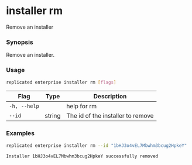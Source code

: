 # installer rm

Remove an installer

### Synopsis

Remove an installer.

### Usage
```bash
replicated enterprise installer rm [flags]
```


| Flag                  | Type   | Description |
|-----------------------|--------|-------------|
| `-h, --help` | | help for rm |
| `--id` | string | The id of the installer to remove |

### Examples

```bash
replicated enterprise installer rm --id "1bHJ3o4vEL7Mbwhm3bcug2HpkeY"

Installer 1bHJ3o4vEL7Mbwhm3bcug2HpkeY successfully removed
```
